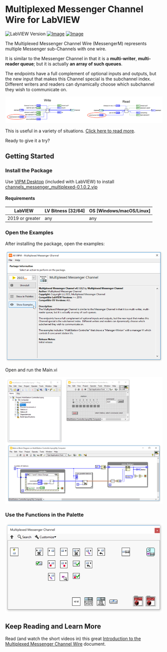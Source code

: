 # Multiplexed Messenger Channel Wire for LabVIEW
![LabVIEW Version](https://img.shields.io/badge/LabVIEW-2019-%23E37725.svg?})
[![Image](https://www.vipm.io/package/channels_messenger_multiplexed/badge.svg?metric=installs)](https://www.vipm.io/package/channels_messenger_multiplexed/) [![Image](https://www.vipm.io/package/channels_messenger_multiplexed/badge.svg?metric=stars)](https://www.vipm.io/package/channels_messenger_multiplexed/)

The Multiplexed Messenger Channel Wire (MessengerM) represents multiple Messenger sub-Channels with one wire.

It is similar to the Messenger Channel in that it is a **multi-writer**, **multi-reader queue**; but it is actually **an array of such queues**.

The endpoints have a full complement of optional inputs and outputs, but the new input that makes this Channel special is the subchannel index.  Different writers and readers can dynamically choose which subchannel they wish to communicate on.

![MessengerM Write Read](docs/content/MessengerM%20Write%20Read.png)

This is useful in a variety of situations. [Click here to read more](docs/index.md).

Ready to give it a try?

## Getting Started

### Install the Package
Use [VIPM Desktop](https://www.vipm.io/desktop) (included with LabVIEW) to install [channels_messenger_multiplexed-0.1.0.2.vip](https://github.com/jimkring/labview-message-multiplexer-channel-wire/releases/download/v0.1/channels_messenger_multiplexed-0.1.0.2.vip)

#### Requirements

| LabVIEW | LV Bitness [32/64] | OS [Windows/macOS/Linux] |
|--|--|--|
|2019 or greater|any|any|

### Open the Examples

After installing the package, open the examples:

![Package Properties](docs/content/Package%20Properties.png)

Open and run the Main.vi

![Example Project](docs/content/Example%20Project.png)

### Use the Functions in the Palette

![Functions Palette](docs/content/Functions%20Palette.png)

## Keep Reading and Learn More

Read (and watch the short videos in) this great [Introduction to the Multiplexed Messenger Channel Wire](docs/index.md) document.
